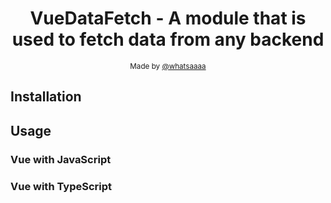 <h1 align="center">VueDataFetch - A module that is used to fetch data from any backend</h1>

<p align="center">
  <sub>Made by <a href="https://github.com/whatsaaaa">@whatsaaaa</a>
</p>

## Installation

## Usage

### Vue with JavaScript

### Vue with TypeScript
